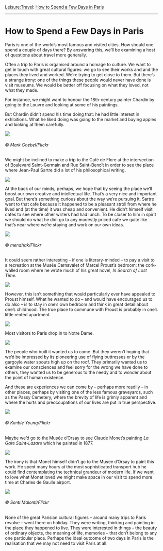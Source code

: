 [Leisure:](https://www.theschooloflife.com/thebookoflife/category/leisure/)[Travel](https://www.theschooloflife.com/thebookoflife/category/leisure/travel/): [How to Spend a Few Days in Paris](https://www.theschooloflife.com/thebookoflife/how-to-spend-a-few-days-in-paris/)

* * *

# How to Spend a Few Days in Paris

Paris is one of the world’s most famous and visited cities. How should one spend a couple of days there? By answering this, we’ll be examining a host of questions about travel more generally.

Often a trip to Paris is organised around a homage to culture. We want to get in touch with great cultural figures: we go to see their works and and the places they lived and worked. We’re trying to get close to them. But there’s a strange irony: one of the things these people would never have done is visit museums. We would be better off focusing on what they loved, not what they made.

For instance, we might want to honour the 18th-century painter Chardin by going to the Louvre and looking at some of his paintings.

But Chardin didn’t spend his time doing that: he had little interest in exhibitions. What he liked doing was going to the market and buying apples and looking at them carefully.

![](https://www.theschooloflife.com/thebookoflife/wp-content/uploads/2017/06/3214544410_31d0de3f33_o.jpg)

###### © Mark Goebel/Flickr

We might be inclined to make a trip to the Café de Flore at the intersection of Boulevard Saint-Germain and Rue Saint-Benoît in order to see the place where Jean-Paul Sartre did a lot of his philosophical writing.

![](https://www.theschooloflife.com/thebookoflife/wp-content/uploads/2017/06/image-129370-galleryV9-mfbf-129370.jpg)

At the back of our minds, perhaps, we hope that by seeing the place we’ll boost our own creative and intellectual life. That’s a very nice and important goal. But there’s something curious about the way we’re pursuing it. Sartre went to that cafe because it happened to be a pleasant stroll from where he lived and (at the time) it was cheap and convenient. He didn’t himself visit cafes to see where other writers had had lunch. To be closer to him in spirit we should do what he did: go to any modestly priced cafe we quite like that’s near where we’re staying and work on our own ideas.

![](https://www.theschooloflife.com/thebookoflife/wp-content/uploads/2017/06/4464517204_186430dd13_z.jpg)

###### © mendhak/Flickr

It could seem rather interesting – if one is literary-minded – to pay a visit to a recreation at the Musée Carnavalet of Marcel Proust’s bedroom: the cork-walled room where he wrote much of his great novel, _In Search of Lost Time_.

![](https://www.theschooloflife.com/thebookoflife/wp-content/uploads/2017/06/image005.jpg)

However, this isn’t something that would particularly ever have appealed to Proust himself. What he wanted to do – and would have encouraged us to do also – is to stay in one’s own bedroom and think in great detail about one’s childhood. The true place to commune with Proust is probably in one’s little rented apartment.

![](https://www.theschooloflife.com/thebookoflife/wp-content/uploads/2017/06/93772_001_Guestroom.jpg)

Most visitors to Paris drop in to Notre Dame.

![](https://www.theschooloflife.com/thebookoflife/wp-content/uploads/2017/06/Notre_Dame_de_Paris_DSC_0846w.jpg)

The people who built it wanted us to come. But they weren’t hoping that we’d be impressed by its pioneering use of flying buttresses or by the gargoyle water spouts high up on the roof. They primarily wanted us to examine our consciences and feel sorry for the wrong we have done to others, they wanted us to be generous to the needy and to wonder about the point of human existence.

And these are experiences we can come by – perhaps more readily – in other places, perhaps by visiting one of the less famous graveyards, such as the Passy Cemetery, where the brevity of life is grimly apparent and where the hurts and preoccupations of our lives are put in true perspective.

![](https://www.theschooloflife.com/thebookoflife/wp-content/uploads/2017/06/6982376478_159b15e13a_z.jpg)

###### © Kimble Young/Flickr

Maybe we’d go to the Musée d’Orsay to see Claude Monet’s painting _La Gare Saint-Lazare_ which he painted in 1877.

![](https://www.theschooloflife.com/thebookoflife/wp-content/uploads/2017/06/1024px-Claude_Monet_004.jpg)

The irony is that Monet himself didn’t go to the Musee d’Orsay to paint this work. He spent many hours at the most sophisticated transport hub he could find contemplating the technical grandeur of modern life. If we want to love what Monet loved we might make space in our visit to spend more time at Charles de Gaulle airport.

![](https://www.theschooloflife.com/thebookoflife/wp-content/uploads/2017/06/8380447780_4b33cb63fe_z.jpg)

###### © Sonti Malonti/Flickr

None of the great Parisian cultural figures – around many trips to Paris revolve – went there on holiday. They were writing, thinking and painting in the place they happened to live. They were interested in things – the beauty of ordinary objects, the meaning of life, memories – that don’t belong to any one particular place. Perhaps the ideal outcome of two days in Paris is the realisation that we may not need to visit Paris at all.
